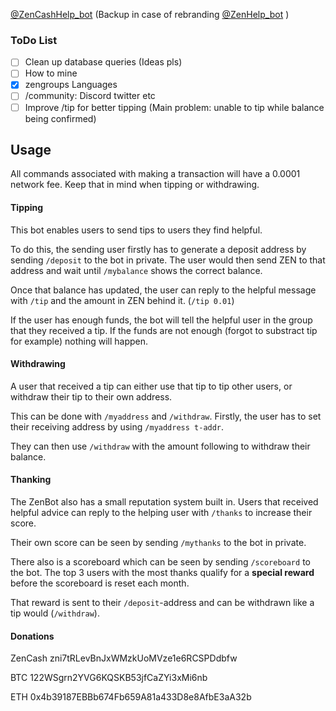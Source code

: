 [@ZenCashHelp_bot](https://t.me/ZenCashHelp_Bot) (Backup in case of rebranding [@ZenHelp_bot](https://t.me/ZenHelp_Bot) )

### ToDo List
- [ ] Clean up database queries (Ideas pls)
- [ ] How to mine
- [X] zengroups Languages
- [ ] /community: Discord twitter etc
- [ ] Improve /tip for better tipping (Main problem: unable to tip while balance being confirmed)

## Usage
All commands associated with making a transaction will have a 0.0001 network fee. Keep that in mind when tipping or withdrawing.
#### Tipping
This bot enables users to send tips to users they find helpful.

To do this, the sending user firstly has to generate a deposit address by sending `/deposit` to the bot in private.
The user would then send ZEN to that address and wait until `/mybalance` shows the correct balance.

Once that balance has updated, the user can reply to the helpful message with `/tip` and the amount in ZEN behind it. (`/tip 0.01`)

If the user has enough funds, the bot will tell the helpful user in the group that they received a tip. If the funds are not enough (forgot to substract tip for example) nothing will happen.

#### Withdrawing
A user that received a tip can either use that tip to tip other users, or withdraw their tip to their own address. 

This can be done with `/myaddress` and `/withdraw`. Firstly, the user has to set their receiving address by using `/myaddress t-addr`.

They can then use `/withdraw` with the amount following to withdraw their balance.

#### Thanking
The ZenBot also has a small reputation system built in.
Users that received helpful advice can reply to the helping user with `/thanks` to increase their score.

Their own score can be seen by sending `/mythanks` to the bot in private. 

There also is a scoreboard which can be seen by sending `/scoreboard` to the bot.
The top 3 users with the most thanks qualify for a __special reward__ before the scoreboard is reset each month.

That reward is sent to their `/deposit`-address and can be withdrawn like a tip would (`/withdraw`).

#### Donations
ZenCash zni7tRLevBnJxWMzkUoMVze1e6RCSPDdbfw

BTC 122WSgrn2YVG6KQSKB53jfCaZYi3xMi6nb

ETH 0x4b39187EBBb674Fb659A81a433D8e8AfbE3aA32b